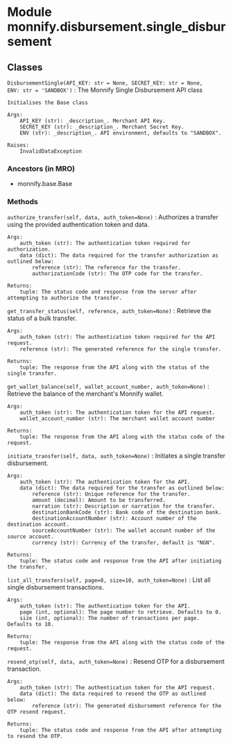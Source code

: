 Module monnify.disbursement.single_disbursement
===============================================

Classes
-------

`DisbursementSingle(API_KEY: str = None, SECRET_KEY: str = None, ENV: str = 'SANDBOX')`
:   The Monnify Single Disbursement API class
    
    Initialises the Base class
    
    Args:
        API_KEY (str): _description_. Merchant API Key.
        SECRET_KEY (str): _description_. Merchant Secret Key.
        ENV (str): _description_. API environment, defaults to "SANDBOX".
    
    Raises:
        InvalidDataException

### Ancestors (in MRO)

* monnify.base.Base

### Methods

`authorize_transfer(self, data, auth_token=None)`
:   Authorizes a transfer using the provided authentication token and data.
    
    Args:
        auth_token (str): The authentication token required for authorization.
        data (dict): The data required for the transfer authorization as outlined below:
            reference (str): The reference for the transfer.
            authorizationCode (str): The OTP code for the transfer.
    
    Returns:
        tuple: The status code and response from the server after attempting to authorize the transfer.

`get_transfer_status(self, reference, auth_token=None)`
:   Retrieve the status of a bulk transfer.
    
    Args:
        auth_token (str): The authentication token required for the API request.
        reference (str): The generated reference for the single transfer.
    
    Returns:
        tuple: The response from the API along with the status of the single transfer.

`get_wallet_balance(self, wallet_account_number, auth_token=None)`
:   Retrieve the balance of the merchant's Monnify wallet.
    
    Args:
        auth_token (str): The authentication token for the API request.
        wallet_account_number (str): The merchant wallet account number
    
    Returns:
        tuple: The response from the API along with the status code of the request.

`initiate_transfer(self, data, auth_token=None)`
:   Initiates a single transfer disbursement.
    
    Args:
        auth_token (str): The authentication token for the API.
        data (dict): The data required for the transfer as outlined below:
            reference (str): Unique reference for the transfer.
            amount (decimal): Amount to be transferred.
            narration (str): Description or narration for the transfer.
            destinationBankCode (str): Bank code of the destination bank.
            destinationAccountNumber (str): Account number of the destination account.
            sourceAccountNumber (str): The wallet account number of the source account.
            currency (str): Currency of the transfer, default is "NGN".
    
    Returns:
        tuple: The status code and response from the API after initiating the transfer.

`list_all_transfers(self, page=0, size=10, auth_token=None)`
:   List all single disbursement transactions.
    
    Args:
        auth_token (str): The authentication token for the API.
        page (int, optional): The page number to retrieve. Defaults to 0.
        size (int, optional): The number of transactions per page. Defaults to 10.
    
    Returns:
        tuple: The response from the API along with the status code of the request.

`resend_otp(self, data, auth_token=None)`
:   Resend OTP for a disbursement transaction.
    
    Args:
        auth_token (str): The authentication token for the API request.
        data (dict): The data required to resend the OTP as outlined below:
            reference (str): The generated disbursement reference for the OTP resend request.
    
    Returns:
        tuple: The status code and response from the API after attempting to resend the OTP.